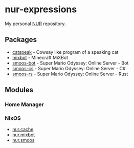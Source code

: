 # nur-expressions
My personal [NUR](https://github.com/nix-community/NUR) repository.

## Packages
- [catspeak](https://github.com/SchweGELBin/catspeak) - Cowsay like program of a speaking cat
- [mixbot](https://github.com/SchweGELBin/MiXBot) - Minecraft MiXBot
- [smoos-bot](https://github.com/SchweGELBin/smoos/tree/main/smoos-bot) - Super Mario Odyssey: Online Server - Bot
- [smoos-cs](https://github.com/SchweGELBin/smoos/tree/main/smoos-cs) - Super Mario Odyssey: Online Server - C#
- [smoos-rs](https://github.com/SchweGELBin/smoos/tree/main/smoos-rs) - Super Mario Odyssey: Online Server - Rust

## Modules
### Home Manager

### NixOS
- [nur.cache](./modules/nixos/cache.nix)
- [nur.mixbot](./modules/nixos/mixbot.nix)
- [nur.smoos](./modules/nixos/smoos.nix)
